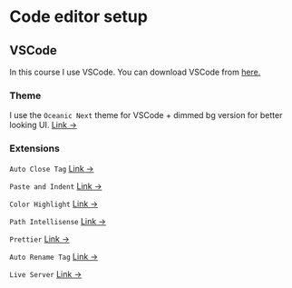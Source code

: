 # Code editor setup

## VSCode

In this course I use VSCode. You can download VSCode from [here.](https://code.visualstudio.com/)

### Theme
I use the `Oceanic Next` theme for VSCode + dimmed bg version for better looking UI. [Link &rarr;](https://marketplace.visualstudio.com/items?itemName=naumovs.theme-oceanicnext)

### Extensions

`Auto Close Tag` [Link &rarr;](https://marketplace.visualstudio.com/items?itemName=formulahendry.auto-close-tag)

`Paste and Indent` [Link &rarr;](https://marketplace.visualstudio.com/items?itemName=Rubymaniac.vscode-paste-and-indent)

`Color Highlight` [Link &rarr;](https://marketplace.visualstudio.com/items?itemName=naumovs.color-highlight&ssr=false#review-details)

`Path Intellisense` [Link &rarr;](https://marketplace.visualstudio.com/items?itemName=christian-kohler.path-intellisense)

`Prettier` [Link &rarr;](https://marketplace.visualstudio.com/items?itemName=esbenp.prettier-vscode)

`Auto Rename Tag` [Link &rarr;](https://marketplace.visualstudio.com/items?itemName=formulahendry.auto-rename-tag)

`Live Server` [Link &rarr;](https://marketplace.visualstudio.com/items?itemName=ritwickdey.LiveServer)